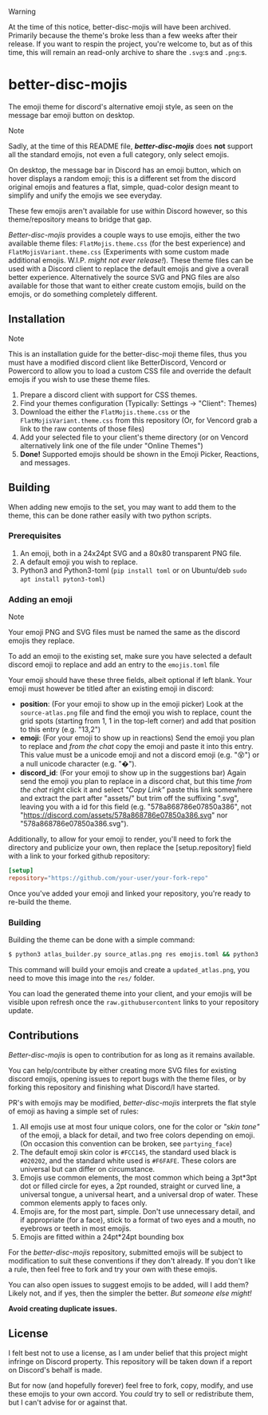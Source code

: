 > [!WARNING]
> At the time of this notice, better-disc-mojis will have been archived. Primarily because the theme's broke less than a few weeks after their release. If you want to respin the project, you're welcome to, but as of this time, this will remain an read-only archive to share the `.svg`:s and `.png`:s.

# better-disc-mojis

The emoji theme for discord's alternative emoji style, as seen on the message bar emoji button on desktop.

> [!NOTE]
> Sadly, at the time of this README file, _**better-disc-mojis**_ does **not** support all the standard emojis, not even a full category, only select emojis.

On desktop, the message bar in Discord has an emoji button, which on hover displays a random emoji; this is a different set from the discord original emojis and features a flat, simple, quad-color design meant to simplify and unify the emojis we see everyday.

These few emojis aren't available for use within Discord however, so this theme/repository means to bridge that gap.

_Better-disc-mojis_ provides a couple ways to use emojis, either the two available theme files: `FlatMojis.theme.css` (for the best experience) and `FlatMojisVariant.theme.css` (Experiments with some custom made additional emojis. W.I.P. _might not ever release!_). These theme files can be used with a Discord client to replace the default emojis and give a overall better experience. Alternatively the source SVG and PNG files are also available for those that want to either create custom emojis, build on the emojis, or do something completely different.

## Installation

> [!NOTE]
> This is an installation guide for the better-disc-moji theme files, thus you must have a modified discord client like BetterDiscord, Vencord or Powercord to allow you to load a custom CSS file and override the default emojis if you wish to use these theme files.

1. Prepare a discord client with support for CSS themes.
2. Find your themes configuration (Typically: Settings -> "Client": Themes)
3. Download the either the `FlatMojis.theme.css` or the `FlatMojisVariant.theme.css` from this repository (Or, for Vencord grab a link to the raw contents of those files)
4. Add your selected file to your client's theme directory (or on Vencord alternatively link one of the file under "Online Themes")
5. **Done!** Supported emojis should be shown in the Emoji Picker, Reactions, and messages.

## Building

When adding new emojis to the set, you may want to add them to the theme, this can be done rather easily with two python scripts.

### Prerequisites
1. An emoji, both in a 24x24pt SVG and a 80x80 transparent PNG file.
2. A default emoji you wish to replace.
3. Python3 and Python3-toml (`pip install toml` or on Ubuntu/deb `sudo apt install pyton3-toml`)

### Adding an emoji

> [!NOTE]
> Your emoji PNG and SVG files must be named the same as the discord emojis they replace.

To add an emoji to the existing set, make sure you have selected a default discord emoji to replace and add an entry to the `emojis.toml` file

Your emoji should have these three fields, albeit optional if left blank. Your emoji must however be titled after an existing emoji in discord:

- **position**: (For your emoji to show up in the emoji picker) Look at the `source-atlas.png` file and find the emoji you wish to replace, count the grid spots (starting from 1, 1 in the top-left corner) and add that position to this entry (e.g. "13,2")
- **emoji**: (For your emoji to show up in reactions) Send the emoji you plan to replace and _from the chat_ copy the emoji and paste it into this entry. This value must be a unicode emoji and not a discord emoji (e.g. ":dizzy_face:") or a null unicode character (e.g. "�").
- **discord_id**: (For your emoji to show up in the suggestions bar) Again send the emoji you plan to replace in a discord chat, but this time _from the chat_ right click it and select _"Copy Link"_ paste this link somewhere and extract the part after "assets/" but trim off the suffixing ".svg", leaving you with a id for this field (e.g. "578a868786e07850a386", not "https://discord.com/assets/578a868786e07850a386.svg" nor "578a868786e07850a386.svg").

Additionally, to allow for your emoji to render, you'll need to fork the directory and publicize your own, then replace the [setup.repository] field with a link to your forked github repository:
```toml
[setup]
repository="https://github.com/your-user/your-fork-repo"
```

Once you've added your emoji and linked your repository, you're ready to re-build the theme.

### Building

Building the theme can be done with a simple command: 

```bash
$ python3 atlas_builder.py source_atlas.png res emojis.toml && python3 css_builder.py
```

This command will build your emojis and create a `updated_atlas.png`, you need to move this image into the `res/` folder.

You can load the generated theme into your client, and your emojis will be visible upon refresh once the `raw.githubusercontent` links to your repository update.

## Contributions

_Better-disc-mojis_ is open to contribution for as long as it remains available.

You can help/contribute by either creating more SVG files for existing discord emojis, opening issues to report bugs with the theme files, or by forking this repository and finishing what Discord/I have started.

PR's with emojis may be modified, _better-disc-mojis_ interprets the flat style of emoji as having a simple set of rules:

1. All emojis use at most four unique colors, one for the color or _"skin tone"_ of the emoji, a black for detail, and two free colors depending on emoji. (On occasion this convention can be broken, see `partying_face`)
2. The default emoji skin color is `#FCC145`, the standard used black is `#020202`, and the standard white used is `#F6FAFE`. These colors are universal but can differ on circumstance.
3. Emojis use common elements, the most common which being a 3pt*3pt dot or filled circle for eyes, a 2pt rounded, straight or curved line, a universal tongue, a universal heart, and a universal drop of water. These common elements apply to faces only.
4. Emojis are, for the most part, simple. Don't use unnecessary detail, and if appropriate (for a face), stick to a format of two eyes and a mouth, no eyebrows or teeth in most emojis.
5. Emojis are fitted within a 24pt*24pt bounding box

For the _better-disc-mojis_ repository, submitted emojis will be subject to modification to suit these conventions if they don't already. If you don't like a rule, then feel free to fork and try your own with these emojis.

You can also open issues to suggest emojis to be added, will I add them? Likely not, and if yes, then the simpler the better. _But someone else might!_

**Avoid creating duplicate issues.**

## License

I felt best not to use a license, as I am under belief that this project might infringe on Discord property. This repository will be taken down if a report on Discord's behalf is made.

But for now (and hopefully forever) feel free to fork, copy, modify, and use these emojis to your own accord. You _could_ try to sell or redistribute them, but I can't advise for or against that.
